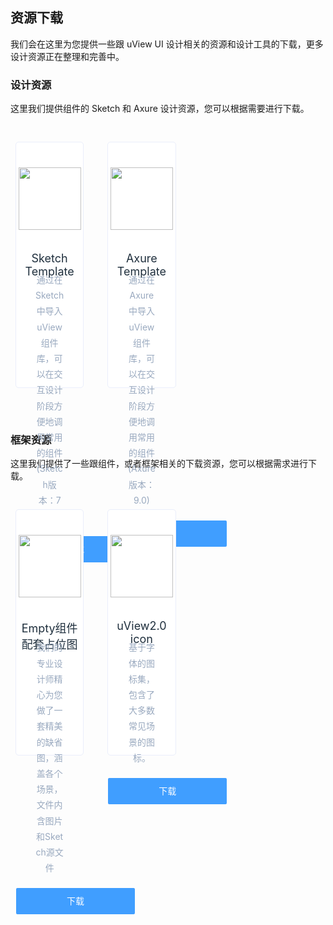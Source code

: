 ## 资源下载

我们会在这里为您提供一些跟 uView UI 设计相关的资源和设计工具的下载，更多设计资源正在整理和完善中。

### 设计资源

这里我们提供组件的 Sketch 和 Axure 设计资源，您可以根据需要进行下载。

<div class="cards">
    <ul class="container">   
        <li >
            <div class="card">
                <img src="https://cdn.uviewui.com/uview/docs/b4b910e7f5919defa0b936c4fe03f4d.png" alt="">
                <h3>Sketch Template</h3>
                <p>通过在Sketch中导入uView组件库，可以在交互设计阶段方便地调用常用的组件(Sketch版本：78)</p>
                <a href="https://cdn.uviewui.com/uview/resources/uView2.0.sketch" download>下载</a>
            </div>
        </li>
        <li >
            <div class="card">
                <img src="https://cdn.uviewui.com/uview/docs/9d24f116e345f13d2fc46734fbcd7a9.png" alt="">
                <h3>Axure Template</h3>
                <p>通过在Axure中导入uView组件库，可以在交互设计阶段方便地调用常用的组件(Axure版本：9.0)</p>
                <a href="https://download.uviewui.com/uView2.0.rp" download>下载</a>
            </div>
        </li>
    </ul>
</div>

### 框架资源

这里我们提供了一些跟组件，或者框架相关的下载资源，您可以根据需求进行下载。

<div class="cards">
    <ul class="container">   
        <li >
            <div class="card">
                <img src="https://cdn.uviewui.com/uview/docs/425b2a05e181894a8e3f09f4d95af4e.png" alt="">
                <h3>Empty组件配套占位图</h3>
                <p>我们的专业设计师精心为您做了一套精美的缺省图，涵盖各个场景，文件内含图片和Sketch源文件</p>
                <a href="https://yanxincloudplatform.oss-cn-beijing.aliyuncs.com/cloudplatform/Empty.zip">下载</a>
            </div>
        </li>        
        <li >
            <div class="card">
                <img src="https://vkceyugu.cdn.bspapp.com/VKCEYUGU-8f7e1d02-dcb1-46ba-90db-ae32fea44f22/918be742-1a59-4981-9d9b-ccf45104fc3b.jpg" alt="">
                <h3>uView2.0 icon</h3>
                <p>基于字体的图标集，包含了大多数常见场景的图标。</p>
                <a href="https://vkceyugu.cdn.bspapp.com/VKCEYUGU-8f7e1d02-dcb1-46ba-90db-ae32fea44f22/5d3fabe3-464a-4fcd-b354-a35daed18eef.zip">下载</a>
            </div>
        </li>
    </ul>
</div>

<style lang="scss">
	.card {
		background: #fbfcfd;
		height: 204px;
		text-align: center
	}

	.card h4 {
		font-size: 18px;
		color: #1f2d3d;
		font-weight: 400;
		margin: 0
	}

	.card span {
		font-size: 14px;
		color: #99a9bf
    }
    
    .card {
		height: 394px;
		width: 100%;
		background: #fff;
		border: 1px solid #eaeefb;
		border-radius: 5px;
		box-sizing: border-box;
		text-align: center;
		position: relative;
		transition: bottom .3s;
        bottom: 0;
        transition: box-shadow .3s;
    }
    
    .card:hover {
        box-shadow: 0 3px 5px -4px rgba(0,0,0,.12), 0 4px 12px 0 rgba(0,0,0,.08), 0 9px 24px 6px rgba(0,0,0,.05);
    }

	.card img {
		margin: 40px auto 35px;
        height: 100px;
        width: 100px
	}

	.card h3 {
		margin: 0 0 10px;
		font-size: 18px;
		color: #1f2f3d;
		font-weight: 400;
		height: 22px
	}

	.card p {
		font-size: 14px;
		color: #99a9bf;
		padding: 0 30px;
		margin: 0;
		word-break: break-all;
		line-height: 1.8
	}

	.card a {
		height: 42px;
		width: 190px;
		display: inline-block;
		line-height: 42px;
		font-size: 14px;
		background-color: #409eff;
		color: #fff;
		text-align: center;
		border: 0;
		padding: 0;
		cursor: pointer;
		border-radius: 2px;
		transition: all .3s;
		text-decoration: none;
        margin-top: 20px;
        transition: opacity 0.3s;
    }

    .card a:hover {
        opacity: 0.75;
    }
    
    .cards {
		margin: 0px 0 70px
        
	}

	.cards .container {
		padding: 0;
		margin: 0 -11px;
		width: auto
	}

	.cards .container:after,
	.cards .container:before {
		display: table;
		content: ""
	}

	.cards .container:after {
		clear: both
	}

	.cards li {
		width: 28%;
		padding: 0 19px;
		box-sizing: border-box;
		float: left;
		list-style: none;
        margin-top: 30px;
	}

	@media (max-width:850px) {
		.cards li {
			max-width: 500px;
			float: none;
			margin: 10px auto 30px;
			width: 80%
		}

		.cards li .card {
			height: auto;
			padding-bottom: 20px
		}

		.cards h3 {
			height: auto
		}
	}
</style>
